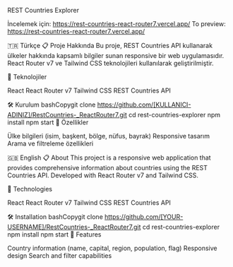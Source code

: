 REST Countries Explorer

İncelemek için: https://rest-countries-react-router7.vercel.app/
To preview: https://rest-countries-react-router7.vercel.app/

🇹🇷 Türkçe
📋 Proje Hakkında
Bu proje, REST Countries API kullanarak ülkeler hakkında kapsamlı bilgiler sunan responsive bir web uygulamasıdır. React Router v7 ve Tailwind CSS teknolojileri kullanılarak geliştirilmiştir.

🚀 Teknolojiler

React
React Router v7
Tailwind CSS
REST Countries API

🛠️ Kurulum
bashCopygit clone https://github.com/[KULLANICI-ADINIZ]/RestCountries-_ReactRouter7.git
cd rest-countries-explorer
npm install
npm start
📱 Özellikler

Ülke bilgileri (isim, başkent, bölge, nüfus, bayrak)
Responsive tasarım
Arama ve filtreleme özellikleri


🇬🇧 English
📋 About
This project is a responsive web application that provides comprehensive information about countries using the REST Countries API. Developed with React Router v7 and Tailwind CSS.

🚀 Technologies

React
React Router v7
Tailwind CSS
REST Countries API

🛠️ Installation
bashCopygit clone https://github.com/[YOUR-USERNAME]/RestCountries-_ReactRouter7.git
cd rest-countries-explorer
npm install
npm start
📱 Features

Country information (name, capital, region, population, flag)
Responsive design
Search and filter capabilities
